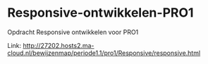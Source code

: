 # Responsive-ontwikkelen-PRO1
Opdracht Responsive ontwikkelen voor PRO1

Link:
http://27202.hosts2.ma-cloud.nl/bewijzenmap/periode1.1/pro1/Responsive/responsive.html
